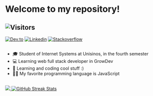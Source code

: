  # Welcome to my repository!

<div> 
 
 ##  ![Visitors](https://visitor-badge.glitch.me/badge?page_id=jonas-amilton&left_color=green&right_color=red)

 <a href="https://dev.to/jonasamilton" target="_blank"><img src="https://img.shields.io/badge/dev.to-0A0A0A?style=for-the-flat&logo=dev.to&logoColor=white" alt="Dev.to" /></a>
  <a href="https://www.linkedin.com/in/jonas-ag-silva/" target="_blank"><img src="https://img.shields.io/badge/LinkedIn-blue?style=flat&logo=linkedin&labelColor=blue" alt="Linkedin" /></a>
 <a href="https://stackoverflow.com/users/20708881/jonas-silva" target="_blank"><img src="https://img.shields.io/badge/Stack_Overflow-FE7A16?style=for-the-flat&logo=stack-overflow&logoColor=white" alt="Stackoverflow" /></a>
 
</div>

##

<ul>
  <li>🎓 Student of Internet Systems at Unisinos, in the fourth semester</li>
  <li>💻 Learning web full stack developer in GrowDev</li>
  <li>📱 Learning and coding cool stuff :)</li>
  <li>🧑‍💻 My favorite programming language is JavaScript</li>
</ul>

 ##

<div>
<a href="https://github.com/jonas-amilton">
<img src="https://github-readme-stats.vercel.app/api/top-langs/?username=jonas-amilton&layout=compact&langs_count=7&theme=radical"/>
<img src="https://github-readme-streak-stats.herokuapp.com/?user=jonas-amilton&theme=radical&date_format=j%20M%5B%20Y%5D&currStreakLabel=6FDA44&fire=6FDA44&ring=6FDA44" alt="GitHub Streak Stats"/>
</div>
